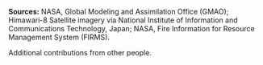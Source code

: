 **Sources:** NASA, Global Modeling and Assimilation Office (GMAO); Himawari-8 Satellite imagery via National Institute of Information and Communications Technology, Japan; NASA, Fire Information for Resource Management System (FIRMS).

Additional contributions from other people.
